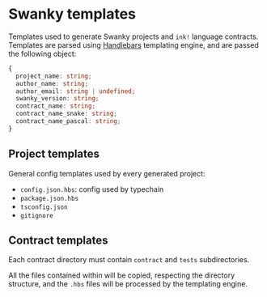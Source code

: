 # Swanky templates

Templates used to generate Swanky projects and `ink!` language contracts.
Templates are parsed using [Handlebars](https://handlebarsjs.com/) templating engine, and are passed the following object:

```ts
{
  project_name: string;
  author_name: string;
  author_email: string | undefined;
  swanky_version: string;
  contract_name: string;
  contract_name_snake: string;
  contract_name_pascal: string;
}
```

## Project templates

General config templates used by every generated project:

- `config.json.hbs`: config used by typechain
- `package.json.hbs`
- `tsconfig.json`
- `gitignore`

## Contract templates

Each contract directory must contain `contract` and `tests` subdirectories.

All the files contained within will be copied, respecting the directory structure, and the `.hbs` files will be processed by the templating engine.
